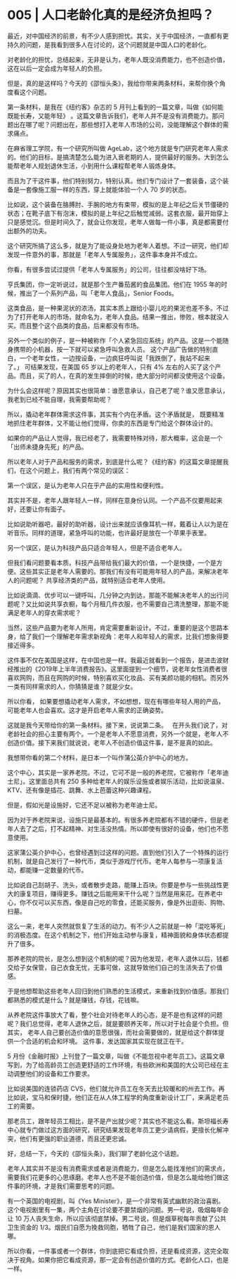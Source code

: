 # 005 | 人口老龄化真的是经济负担吗？

最近，对中国经济的前景，有不少人感到担忧。其实，关于中国经济，一直都有更持久的问题，是我看到很多人在讨论的，这个问题就是中国人口的老龄化。

对老龄化的担忧，总结起来，无非是认为，老年人既没消费能力，也不创造价值，这在以后一定会成为年轻人的负担。 

但是，真的是这样吗？今天的《邵恒头条》，我给你带来两条材料，来帮你换个角度看这个问题。

第一条材料，是我在《纽约客》杂志的 5 月刊上看到的一篇文章，叫做《如何能既能长寿，又能年轻》 。这篇文章告诉我们，老年人并不是没有消费能力。那问题出在哪了呢？问题出在，那些想打入老年人市场的公司，没能理解这个群体的需求痛点。

在麻省理工学院，有一个研究所叫做 AgeLab，这个地方就是专门研究老年人需求的。他们的目标，是搞清楚怎么能为进入衰老期的人，提供最好的服务。大到怎么能帮老年人规划退休生活，小到用什么课程帮老年人锻炼身体。

而且为了干这件事，他们特别努力，特别认真。他们专门设计了一套装备，这个装备是一套像施工服一样的东西，穿上就能体验一个人 70 岁的状态。

比如说，这个装备在胳膊肘、手腕的地方有束带，模拟的是上年纪之后关节僵硬的状态；在靴子底下有泡沫，模拟的是上年纪之后触觉减弱。这套衣服，最开始穿上只是感觉沉。但是时间久了，就会让你发现，老年人做每一件小事，真是都需要付出额外的功夫。

这个研究所搞了这么多，就是为了能设身处地为老年人着想。不过一研究，他们却发现一件意外的事，那就是「老年人专属服务」，这件事本身并不成立。

你看，有很多尝试过提供「老年人专属服务」的公司，往往都没啥好下场。

亨氏集团，你一定听说过，就是那个生产番茄酱的食品集团。他们在 1955 年的时候，推出了一个系列产品，叫「老年人食品」，Senior Foods。

这类食品，是一种果泥状的浓汤，其实本质上跟给小婴儿吃的果泥也差不多。不过为了打开老年人的市场，就命名为，老年人食品。结果一推出，惨败，根本就没人买。而且整个这个品类的食品，后来都没有市场。

另外一个类似的例子，是一种被称作「个人紧急回应系统」的产品。这是一个能随身携带的小机器，按一下就可以紧急呼叫急救人员。
这个产品广告做的特别直白，一个老年女性，一边按设备，一边疯狂呼叫说「我跌倒了，我站不起来了。」 可结果发现，在美国 65 岁以上的老年人，只有 4% 左右的人买了这个产品。而且，买了的人，在真的发生摔倒的时候，绝大部分时间都没使用这个设备。

为什么会这样呢？原因其实也很简单：谁愿意承认，自己老了呢？谁又愿意承认，我老到已经不能自理，我需要帮助呢？ 

所以，撬动老年群体需求这件事，其实有个内在矛盾。这个矛盾就是， 既要精准地抓住老年群体，又不能让他们觉得，你卖的东西是专门给这个群体设计的。

如果你的产品让人觉得，我已经老了，我需要特殊对待，那大概率，这会是一个「出师未捷身先死」的产品。

所以老年人对于产品和服务的需求，到底是什么呢？《纽约客》的这篇文章提醒我们，在这个问题上，我们有两个常见的误区：

第一个误区，是认为老年人只在乎产品的实用性和便利性。

其实并不是，老年人跟年轻人一样，同样在意身份认同。一个产品不仅要用起来好，还要让你有面子。

比如说助听器吧，最好的助听器，设计出来就应该像耳机一样，戴着让人以为是在听音乐。同样的道理，紧急呼叫的功能，也许最好是放在一个苹果手表里。

另一个误区，是认为科技产品只适合年轻人，但是不适合老年人。

但我们看问题要看本质。科技产品带给我们最大的价值，一个是快捷，一个是方便。这些其实正是老年人需要的。那我们有没有可能用年轻人的产品，来解决老年人的问题呢？ 共享经济类的产品，就特别适合老年人使用。

比如说滴滴、优步可以一键呼叫，几分钟之内到达，那能不能解决老年人的出行问题呢？又比如说共享衣橱，每个月租几件衣服，也不需要自己清洗整理，那能不能满足老年人的穿衣需求呢？

当然，这些产品要为老年人所用，肯定需要重新设计。不过，重要的是这个思路本身，给了我们一个理解老年需求新视角：老年人和年轻人的需求，比我们想象得要接近得多。

这件事不仅在美国是这样，在中国也是一样。我最近就看到一个报告，是进击波财经推出的《2019年上半年消费报告》。这里面提到一个细节，说老年女性消费者很喜欢网购，而且在网购的时候，特别喜欢买化妆品、买有美颜功能的相机。而另外一类有同样需求的人，你猜猜是谁？就是少女。

所以你看， 如果要想撬动老年人需求，不如想想，现在有哪些年轻人用的产品，可能老年人也会喜欢。这才是开启老年人需求的正确姿势。

这就是我今天带给你的第一条材料。接下来，说说第二条。
 
在开头我们说了，对老龄社会的担心主要有两个。一个是老年人不愿意消费，另外一个就是，老年人不创造价值。接下来我们就说说，老年人不创造价值这件事，是不是真的如此。 

我想带你看的第二个材料，是日本一个叫作蒲公英介护中心的地方。

这个中心，其实是一家养老院。不过，它可不是一般的养老院，它被称作「老年迪士尼」。这里面总共有 250 多种给老年人的娱乐设施或者娱乐活动，比如说温泉、KTV、还有像是插花、跳舞、水上芭蕾这种兴趣课程。

但是，假如光是设施好，它还不足以被称为老年迪士尼。

因为对于养老院来说，设施只是最基本的。有很多养老院都有不错的硬件，但是老年人去了之后，打不起精神、对生活没热情。所以即使有很好的设备，他们也不愿意使用。

这家蒲公英介护中心，也曾经遇到过这样的问题。直到他们引入了一个特殊的运行机制，就是自己发行了一种代币，类似于游戏厅代币。老年人每参与一项康复活动，都能赚一定数量的代币。

比如说自己刮胡子、洗头，或者散步走路，能赚上百块。你要是参与一些挑战性更大的康复项目，赚得更多。赚钱之后能用来干什么呢？当然是用来花。在养老中心，你不仅可以买东西，像是自己吃的零食，还能买服务，像是外出逛街、购物、扫墓。

这么一来，老年人突然就恢复了生活的动力。有不少人之前就是一种「混吃等死」的消极态度。在这个机制之下，他们开始主动参与康复，精神面貌和身体状态都提升了很多。

那养老院的院长，是怎么想到这个机制的呢？因为他发现，老年人退休以后，钱都交给子女保管，自己衣食无忧，无事可做，这就导致他们自己的生活失去了价值感。

于是他想帮助这些老年人回归到他们熟悉的生活模式，来重新找到价值感。那我们都熟悉的模式是什么？就是赚钱，存钱，花钱嘛。

从养老院这件事放大了看，整个社会对待老年人的心态，是不是也有这样的问题呢？我们总觉得，老年人退休之后，就是要颐养天年，所以对于社会是个负担。但其实， 老年人自己要创造价值的意愿很强，而社会需要做的，就是给这个群体提供一个合适的机会和环境。
这件事，发达国家其实现在就正在干。

5 月份《金融时报》上刊登了一篇文章，叫做《不能忽视中老年员工》。这篇文章写到，为了给高龄员工创造更舒适的工作环境，有些欧洲和美国的大公司已经在主动调整他们的设备和工作要求。

比如说美国的连锁药店 CVS，他们就允许员工在冬天去比较暖和的州去工作。再比如说，宝马和保时捷，他们正在从人体工程学的角度重新设计工厂，来满足老员工的需要。

那老员工，跟年轻员工相比，是不是产出就少呢？其实也不能这么看。斯坦福长寿中心就专门做过这方面的研究，研究结果发现老年员工更少请病假，更擅长化解冲突，他们有更强的职业道德，而且还更忠诚。

好，总结一下，今天的《邵恒头条》，我们聊了老龄化这个话题。

老年人其实并不是没有消费需求或者是消费能力，但是怎么能找准他们的需求点，需要我们花更多的心思琢磨。老年人也不是不能创造价值，但是怎么能给他们做这件事的环境，才是我们需要思考的问题。 

有一个英国的电视剧，叫《Yes Minister》，是一个非常有英式幽默的政治喜剧。这个电视剧里有一集，两个主角在讨论要不要禁烟的问题。男一号说，吸烟每年会让 10 万人丧失生命，所以应该彻底禁掉。男二号说，但是烟草税每年贡献了公共卫生资金的 1/3。烟民们自愿为挽救同胞，牺牲了自己，他们是我们国家的恩人哪。

所以你看，一件事或者一个群体，你到底把它看成负担，还是看成资源，这完全取决于视角。如果你把它看成资源，那一定会有创造价值的方式。老龄化人口，也是一样。

